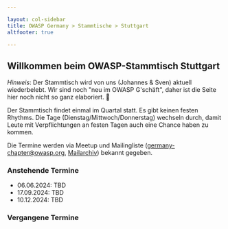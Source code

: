 ```yaml
---

layout: col-sidebar
title: OWASP Germany > Stammtische > Stuttgart
altfooter: true

---
```


## Willkommen beim OWASP-Stammtisch Stuttgart

_Hinweis_: Der Stammtisch wird von uns (Johannes & Sven) aktuell wiederbelebt. Wir sind noch "neu im OWASP G'schäft", daher ist die Seite hier noch nicht so ganz elaboriert. 😬

Der Stammtisch findet einmal im Quartal statt. Es gibt keinen festen Rhythms. Die Tage (Dienstag/Mittwoch/Donnerstag) wechseln durch, damit Leute mit Verpflichtungen an festen Tagen auch eine Chance haben zu kommen.

Die Termine werden via Meetup und Mailingliste ([germany-chapter@owasp.org](mailto:germany-chapter@owasp.org), [Mailarchiv](https://groups.google.com/a/owasp.org/forum/#!forum/germany-chapter)) bekannt gegeben.

### Anstehende Termine

* 06.06.2024: TBD
* 17.09.2024: TBD
* 10.12.2024: TBD

### Vergangene Termine
